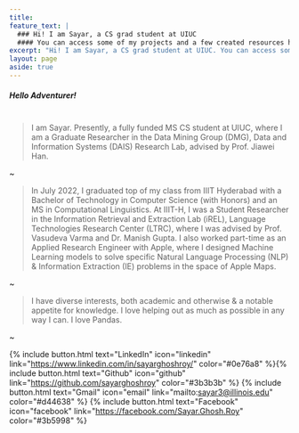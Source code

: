 ```yaml
---
title: 
feature_text: |
  ### Hi! I am Sayar, a CS grad student at UIUC
  #### You can access some of my projects and a few created resources here
excerpt: "Hi! I am Sayar, a CS grad student at UIUC. You can access some of my projects and a few created resources here."
layout: page
aside: true
---
```


##### Hello Adventurer! <br><br>

> I am Sayar. Presently, a fully funded MS CS student at UIUC, where I am a Graduate Researcher in the Data Mining Group (DMG), Data and Information Systems (DAIS) Research Lab, advised by Prof. Jiawei Han.

~

> In July 2022, I graduated top of my class from IIIT Hyderabad with a Bachelor of Technology in Computer Science (with Honors) and an MS in Computational Linguistics.
> At IIIT-H, I was a Student Researcher in the Information Retrieval and Extraction Lab (iREL), Language Technologies Research Center (LTRC), where I was advised by Prof. Vasudeva Varma and Dr. Manish Gupta.
> I also worked part-time as an Applied Research Engineer with Apple, where I designed Machine Learning models to solve specific Natural Language Processing (NLP) & Information Extraction (IE) problems in the space of Apple Maps.

~

> I have diverse interests, both academic and otherwise & a notable appetite for knowledge. I love helping out as much as possible in any way I can.
> I love Pandas.

~

{% include button.html text="LinkedIn" icon="linkedin" link="https://www.linkedin.com/in/sayarghoshroy/" color="#0e76a8" %}{% include button.html text="Github" icon="github" link="https://github.com/sayarghoshroy" color="#3b3b3b" %} {% include button.html text="Gmail" icon="email" link="mailto:sayar3@illinois.edu" color="#d44638" %} {% include button.html text="Facebook" icon="facebook" link="https://facebook.com/Sayar.Ghosh.Roy" color="#3b5998" %}
